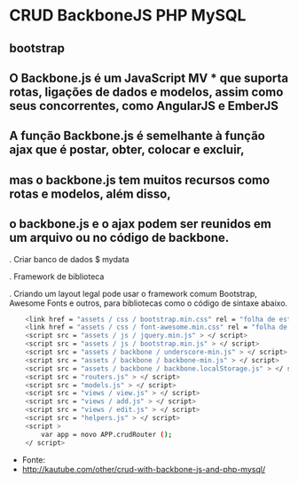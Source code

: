 # CRUD BackboneJS PHP MySQL
## bootstrap

## O Backbone.js é um JavaScript MV * que suporta rotas, ligações de dados e modelos, assim como seus concorrentes, como AngularJS e EmberJS
## A função Backbone.js é semelhante à função ajax que é postar, obter, colocar e excluir, 
## mas o backbone.js tem muitos recursos como rotas e modelos, além disso, 
## o backbone.js e o ajax podem ser reunidos em um arquivo ou no código de backbone.

. Criar banco de dados
$ mydata

. Framework de biblioteca

. Criando um layout legal pode usar o framework comum Bootstrap, Awesome Fonts e outros, para bibliotecas como o código de sintaxe abaixo.
```sh
	<link href = "assets / css / bootstrap.min.css" rel = "folha de estilo" >  
	<link href = "assets / css / font-awesome.min.css" rel = "folha de estilo" >  
	<script src = "assets / js / jquery.min.js" > </ script> 
	<script src = "assets / js / bootstrap.min.js" > </ script> 
	<script src = "assets / backbone / underscore-min.js" > </ script> 
	<script src = "assets / backbone / backbone-min.js" > </ script> 
	<script src = "assets / backbone / backbone.localStorage.js" > </ script> 
	<script src = "routers.js" > </ script> 
	<script src = "models.js" > </ script> 
	<script src = "views / view.js" > </ script> 
	<script src = "views / add.js" > </ script> 
	<script src = "views / edit.js" > </ script> 
	<script src = "helpers.js" > </ script> 
	<script >
	    var app = novo APP.crudRouter ();
	</ script>
```

- Fonte:
- http://kautube.com/other/crud-with-backbone-js-and-php-mysql/

